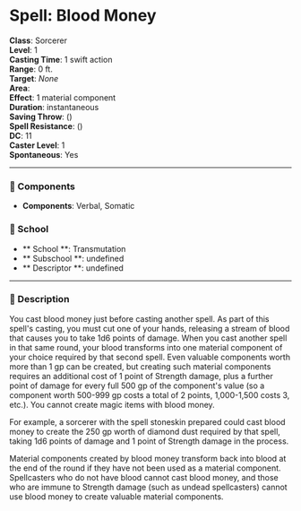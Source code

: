 
# Spell: Blood Money
**Class**: Sorcerer  
**Level**: 1  
**Casting Time**: 1 swift action  
**Range**: 0 ft.  
**Target**: _None_  
**Area**:   
**Effect**: 1 material component  
**Duration**: instantaneous  
**Saving Throw**:  ()  
**Spell Resistance**:  ()  
**DC**: 11  
**Caster Level**: 1  
**Spontaneous**: Yes

---

### 🔮 Components
- **Components**: Verbal, Somatic

### 🏫 School
- ** School **: Transmutation
- ** Subschool **: undefined
- ** Descriptor **: undefined
---

### 📜 Description
You cast blood money just before casting another spell. As part of this spell's casting, you must cut one of your hands, releasing a stream of blood that causes you to take 1d6 points of damage. When you cast another spell in that same round, your blood transforms into one material component of your choice required by that second spell. Even valuable components worth more than 1 gp can be created, but creating such material components requires an additional cost of 1 point of Strength damage, plus a further point of damage for every full 500 gp of the component's value (so a component worth 500-999 gp costs a total of 2 points, 1,000-1,500 costs 3, etc.). You cannot create magic items with blood money.

For example, a sorcerer with the spell stoneskin prepared could cast blood money to create the 250 gp worth of diamond dust required by that spell, taking 1d6 points of damage and 1 point of Strength damage in the process.

Material components created by blood money transform back into blood at the end of the round if they have not been used as a material component. Spellcasters who do not have blood cannot cast blood money, and those who are immune to Strength damage (such as undead spellcasters) cannot use blood money to create valuable material components.
